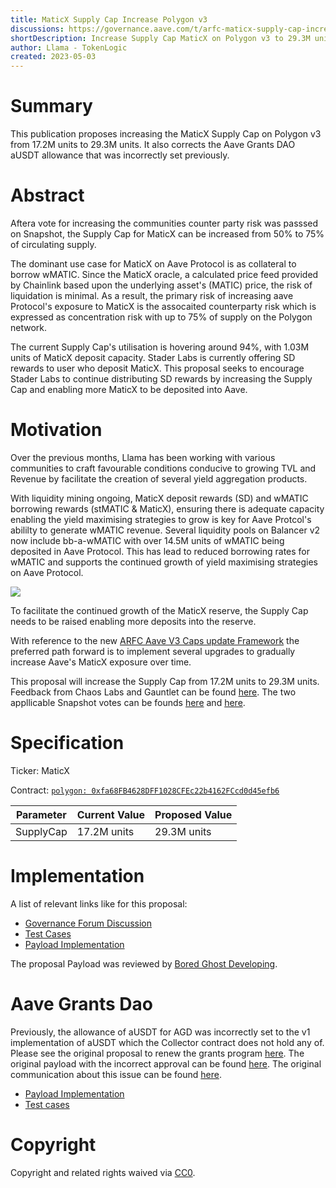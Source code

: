 ```yaml
---
title: MaticX Supply Cap Increase Polygon v3
discussions: https://governance.aave.com/t/arfc-maticx-supply-cap-increase-polygon-v3/12657
shortDescription: Increase Supply Cap MaticX on Polygon v3 to 29.3M units. 
author: Llama - TokenLogic
created: 2023-05-03
---
```


# Summary

This publication proposes increasing the MaticX Supply Cap on Polygon v3 from 17.2M units to 29.3M units. It also corrects the Aave Grants DAO aUSDT allowance that was incorrectly set previously.

# Abstract

Aftera vote for increasing the communities counter party risk was passsed on Snapshot, the Supply Cap for MaticX can be increased from 50% to 75% of circulating supply.

The dominant use case for MaticX on Aave Protocol is as collateral to borrow wMATIC. Since the MaticX oracle, a calculated price feed provided by Chainlink based upon the underlying asset's (MATIC) price, the risk of liquidation is minimal. As a result, the primary risk of increasing aave Protocol's exposure to MaticX is the assocaited counterparty risk which is expressed as concentration risk with up to 75% of supply on the Polygon network.

The current Supply Cap's utilisation is hovering around 94%, with 1.03M units of MaticX deposit capacity. Stader Labs is currently offering SD rewards to user who deposit MaticX. This proposal seeks to encourage Stader Labs to continue distributing SD rewards by increasing the Supply Cap and enabling more MaticX to be deposited into Aave. 

# Motivation

Over the previous months, Llama has been working with various communities to craft favourable conditions conducive to growing TVL and Revenue by facilitate the creation of several yield aggregation products. 

With liquidity mining ongoing, MaticX deposit rewards (SD) and wMATIC borrowing rewards (stMATIC & MaticX), ensuring there is adequate capacity enabling the yield maximising strategies to grow is key for Aave Protcol's abililty to generate wMATIC revenue. Several liquidity pools on Balancer v2 now include bb-a-wMATIC with over 14.5M units of wMATIC being deposited in Aave Protocol. This has lead to reduced borrowing rates for wMATIC and supports the continued growth of yield maximising strategies on Aave Protocol. 

![](https://i.imgur.com/CdVGNQ9.png)

To facilitate the continued growth of the MaticX reserve, the Supply Cap needs to be raised enabling more deposits into the reserve.

With reference to the new [ARFC Aave V3 Caps update Framework](https://governance.aave.com/t/arfc-aave-v3-caps-update-framework/11937/1) the preferred path forward is to implement several upgrades to gradually increase Aave's MaticX exposure over time. 

This proposal will increase the Supply Cap from 17.2M units to  29.3M units. Feedback from Chaos Labs and Gauntlet can be found [here](https://governance.aave.com/t/arfc-maticx-supply-cap-increase-polygon-v3/12657/13). The two appllicable Snapshot votes can be founds [here](https://snapshot.org/#/aave.eth/proposal/0xf9261916c696ce2d793af41b7fe556896ed1ff7a8330b7d0489d5567ebefe3ba) and [here](https://snapshot.org/#/aave.eth/proposal/0x7057a6311c791ebd57b93acb4a231dfd4fb92755fc02fa1de4723d0a5510d2ed).

# Specification

Ticker: MaticX

Contract: [`polygon: 0xfa68FB4628DFF1028CFEc22b4162FCcd0d45efb6`](https://polygonscan.com/token/0xfa68fb4628dff1028cfec22b4162fccd0d45efb6)

|Parameter|Current Value|Proposed Value|
| --- | --- | --- |
|SupplyCap|17.2M units|29.3M units|

# Implementation

A list of relevant links like for this proposal:

* [Governance Forum Discussion](https://governance.aave.com/t/arfc-maticx-supply-cap-increase-polygon-v3/12657)
* [Test Cases](https://github.com/bgd-labs/aave-proposals/blob/main/src/AaveV3CapsUpdates_20230503/AaveV3PolCapsUpdates_20230503_PayloadTest.t.sol)
* [Payload Implementation](https://github.com/bgd-labs/aave-proposals/blob/main/src/AaveV3CapsUpdates_20230503/AaveV3PolCapsUpdates_20230503_Payload.sol)

The proposal Payload was reviewed by [Bored Ghost Developing](https://bgdlabs.com/).

# Aave Grants Dao

Previously, the allowance of aUSDT for AGD was incorrectly set to the v1 implementation of aUSDT which the Collector contract does not hold any of. Please see the original proposal to renew the grants program [here](https://governance.aave.com/t/updated-proposal-aave-grants-dao-renewal/11289).
The original payload with the incorrect approval can be found [here](https://github.com/llamaxyz/aave-proposals/blob/main/src/proposals/aave-grants-dao-renewal/ProposalPayload.sol).
The original communication about this issue can be found [here](https://governance.aave.com/t/updated-proposal-aave-grants-dao-renewal/11289/9).

* [Payload Implementation](https://github.com/bgd-labs/aave-proposals/blob/main/src/AaveV3CapsUpdates_20230503/AaveV2EthAGDGrantsPayload.sol)
* [Test cases](https://github.com/bgd-labs/aave-proposals/blob/main/src/AaveV3CapsUpdates_20230503/AaveV2EthAGDGrantsPayloadTest.t.sol)

# Copyright

Copyright and related rights waived via [CC0](https://creativecommons.org/publicdomain/zero/1.0/).





